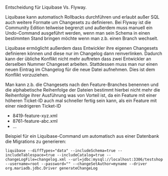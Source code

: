 
Entscheidung für Liquibase Vs. Flyway.

Liquibase kann automatisch Rollbacks durchführen und erlaubt außer SQL auch weitere Formate um Changesets zu definieren.
Bei Flyway ist die Community Edition teilweise begrenzt und außerdem muss manuell ein Undo-Command ausgeführt werden, 
wenn man sein Schema in einen bestimmten Stand bringen möchte wenn man z.b. einen Branch wechselt.

Liquibase ermöglicht außerdem dass Entwickler ihre eigenen Changesets definieren können und diese nur im Changelog dann
reinverlinken. Dadurch kann der übliche Konflikt nicht mehr auftreten dass zwei Entwickler an derselben Nummer Changeset
arbeiten. Stattdessen muss man nur einen neuen Eintrag im Changelog für die neue Datei aufnehmen. Dies ist dem Konflikt
vorzuziehen.

Man kann z.b. die Changesets nach den Feature-Branches benennen und die alphabetische Reihenfolge der Dateien
bestimmt hierbei nicht mehr die Reihenfolge ihrer Ausführung was von Vorteil ist,
da ein Feature mit einer höheren Ticket-ID auch mal schneller fertig sein kann, 
als ein Feature mit einer niedrigeren Ticket-ID

- 8419-feature-xyz.xml
- 8761-feature-abc.xml
- ...



Beispiel für ein Liquibase-Command um automatisch aus einer Datenbank die Migrations zu generieren:
```
liquibase --diffTypes="data" --includeSchema=true --includeTablespace=true --includeCatalog=true --changeLogFile=changelog.xml --url=jdbc:mysql://localhost:3306/testshop --username=root --password="" --changeSetAuthor=myname --driver org.mariadb.jdbc.Driver generateChangeLog
```

